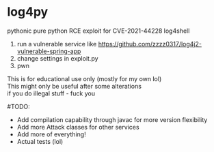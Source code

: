 # log4py
pythonic pure python RCE exploit for CVE-2021-44228 log4shell

1. run a vulnerable service like https://github.com/zzzz0317/log4j2-vulnerable-spring-app
2. change settings in exploit.py
3. pwn

This is for educational use only (mostly for my own lol)<br>
This might only be useful after some alterations<br>
if you do illegal stuff - fuck you<br>

#TODO: <br>
- Add compilation capability through javac for more version flexibility<br>
- Add more Attack classes for other services<br>
- Add more of everything!<br>
- Actual tests (lol)<br>
